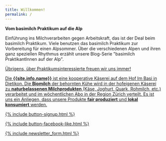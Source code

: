 ```yaml
---
title: Willkommen!
permalink: /
---
```


<div class="alert alert-success" role="alert" data-href=" ">
  <div style="font-weight:bold;">
   Vom basimilch Praktikum auf die Alp
  </div>

Einführung ins Milchverarbeiten gegen Arbeitskraft, das ist der Deal beim basimilch Praktikum. Viele benutzen das basimilch Praktikum zur Vorbereitung für einen Alpsommer. Über die verschiedenen Alpen und ihren ganz speziellen Rhythmus erzählt unsere Blog-Serie "basimilch PraktikantInnen auf der Alp".

  <a href="/blog/2018/08/19/Alpsommer-Cecile/">
   Übrigens, über Praktikumsinteressierte freuen wir uns immer!


</div>

Die **{{site.info.name}}** ist eine kooperative Käserei auf dem
Hof Im Basi in Dietikon. Die **Biomilch** der behornten Kühe wird in der
hofeigenen Käserei zu **naturbelassenen Milchprodukten** (Käse, Joghurt, Quark,
Rohmilch, etc.) verarbeitet und im wöchentlichen Abo in der Region
Zürich verteilt. Es ist uns ein Anliegen, dass unsere Produkte **fair produziert**
und **lokal konsumiert** werden.

{% include button-signup.html %}

{% include button-facebook-like.html %}

{% include newsletter_form.html %}
